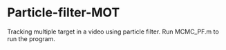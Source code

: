 # Particle-filter-MOT

Tracking multiple target in a video using particle filter. Run MCMC_PF.m to run the program.
